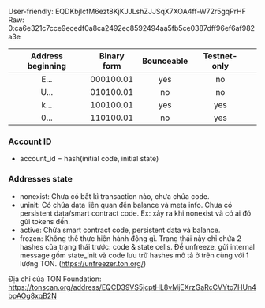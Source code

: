 User-friendly: EQDKbjIcfM6ezt8KjKJJLshZJJSqX7XOA4ff-W72r5gqPrHF  
Raw: 0:ca6e321c7cce9ecedf0a8ca2492ec8592494aa5fb5ce0387dff96ef6af982a3e

| Address beginning | Binary form | Bounceable | Testnet-only |     |
| :---------------: | :---------: | :--------: | :----------: | --- |
|       E...        |  000100.01  |    yes     |      no      |     |
|       U...        |  010100.01  |     no     |      no      |     |
|       k...        |  100100.01  |    yes     |     yes      |     |
|       0...        |  110100.01  |     no     |     yes      |     |

### Account ID
- account_id = hash(initial code, initial state)

### Addresses state
- nonexist: Chưa có bất kì transaction nào, chưa chứa code.
- uninit: Có chứa data liên quan đến balance và meta info. Chưa có persistent data/smart contract code. Ex: xảy ra khi nonexist và có ai đó gửi tokens đến.
- active: Chứa smart contract code, persistent data và balance.
- frozen: Không thể thực hiện hành động gì. Trạng thái này chỉ chứa 2 hashes của trạng thái trước: code & state cells. Để unfreeze, gửi internal message gồm state_init và code lưu trữ hashes mô tả ở trên cùng với 1 lượng TON. (https://unfreezer.ton.org/)

Địa chỉ của TON Foundation: https://tonscan.org/address/EQCD39VS5jcptHL8vMjEXrzGaRcCVYto7HUn4bpAOg8xqB2N
